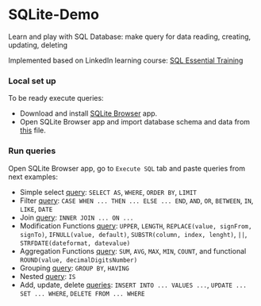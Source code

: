 # SQLite-Demo
Learn and play with SQL Database: make query for data reading, creating, updating, deleting

Implemented based on LinkedIn learning course:
[SQL Essential Training](https://www.linkedin.com/learning/sql-essential-training-20685933)

### Local set up

To be ready execute queries: 
- Download and install [SQLite Browser](https://sqlitebrowser.org/dl/) app.
- Open SQLite Browser app and import database schema and data from [this](database/WSDA_Music.db) file.

### Run queries

Open SQLite Browser app, go to `Execute SQL` tab and paste queries from next examples:

- Simple select [query](query/01-select.sql): `SELECT AS`, `WHERE`, `ORDER BY`, `LIMIT`
- Filter [query](query/02-filter.sql): `CASE WHEN ... THEN ... ELSE ... END`, `AND`, `OR`, `BETWEEN`, `IN`, `LIKE`, `DATE`
- Join [query](query/03-join): `INNER JOIN ... ON ...`
- Modification Functions [query](query/04-modification-functions.sql): `UPPER`, `LENGTH`, `REPLACE(value, signFrom, signTo)`, `IFNULL(value, default)`, `SUBSTR(column, index, lenght)`, `||`, `STRFDATE(dateformat, datevalue)`
- Aggregation Functions [query](query/05-aggregation-functions.sql): `SUM`, `AVG`, `MAX`, `MIN`, `COUNT`, and functional `ROUND(value, decimalDigitsNumber)`
- Grouping [query](query/06-grouping): `GROUP BY`, `HAVING`
- Nested [query](query/07-subquery.sql):  `IS`
- Add, update, delete [queries](query/08-modification.sql): `INSERT INTO ... VALUES ...`, `UPDATE ... SET ... WHERE`, `DELETE FROM ... WHERE` 